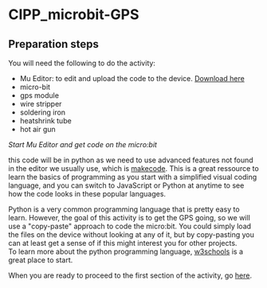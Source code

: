 # CIPP_microbit-GPS


## Preparation steps
You will need the following to do the activity:

- Mu Editor: to edit and upload the code to the device. [Download here](https://codewith.mu/en/download)
- micro-bit
- gps module
- wire stripper
- soldering iron
- heatshrink tube
- hot air gun


*Start Mu Editor and get code on the micro:bit*

this code will be in python as we need to use advanced features not found in the editor we usually use, which is [makecode](https://makecode.microbit.org/).  This is a great ressource to learn the basics of programming as you start with a simplified visual coding language, and you can switch to JavaScript or Python at anytime to see how the code looks in these popular languages.

Python is a very common programming language that is pretty easy to learn.  However, the goal of this activity is to get the GPS going, so we will use a "copy-paste" approach to code the micro:bit.  You could simply load the files on the device without looking at any of it, but by copy-pasting you can at least get a sense of if this might interest you for other projects.  
To learn more about the python programming language, [w3schools](https://www.w3schools.com/python/default.asp) is a great place to start.


When you are ready to proceed to the first section of the activity, go [here]().